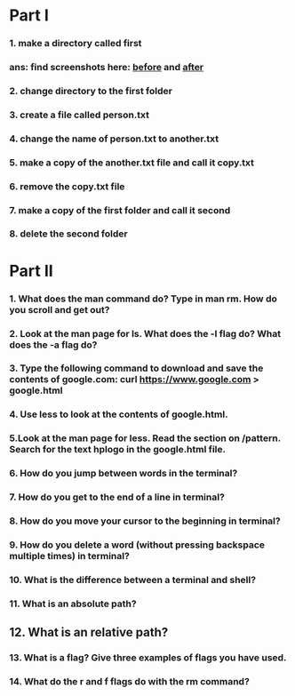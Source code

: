# Part I
### 1. make a directory called first
### ans: find screenshots here: [before](/terminal-and-unix/terminal-basics-screenshots/terminal-basics-solution1-before.png) and [after](/terminal-and-unix/terminal-basics-screenshots/terminal-basics-solution1-after.png)

### 2. change directory to the first folder
### 3. create a file called person.txt
### 4. change the name of person.txt to another.txt
### 5. make a copy of the another.txt file and call it copy.txt
### 6. remove the copy.txt file
### 7. make a copy of the first folder and call it second
### 8. delete the second folder

# Part II
### 1. What does the man command do? Type in man rm. How do you scroll and get out?
### 2. Look at the man page for ls. What does the -l flag do? What does the -a flag do?
### 3. Type the following command to download and save the contents of google.com: curl https://www.google.com > google.html
### 4. Use less to look at the contents of google.html.
### 5.Look at the man page for less. Read the section on /pattern. Search for the text hplogo in the google.html file.
### 6. How do you jump between words in the terminal?
### 7. How do you get to the end of a line in terminal?
### 8. How do you move your cursor to the beginning in terminal?
### 9. How do you delete a word (without pressing backspace multiple times) in terminal?
### 10. What is the difference between a terminal and shell?
### 11. What is an absolute path?
## 12. What is an relative path?
### 13. What is a flag? Give three examples of flags you have used.
### 14. What do the r and f flags do with the rm command?